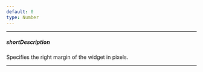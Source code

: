 ```yaml
---
default: 0
type: Number
---
```

---
##### shortDescription
Specifies the right margin of the widget in pixels.

---
